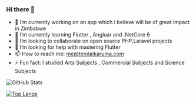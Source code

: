 ### Hi there 👋

- 🔭 I’m currently working on an app which i believe will be of great impact in Zimbabwe
- 🌱 I’m currently learning Flutter , Angluar and .NetCore 6
- 👯 I’m looking to collaborate on open source PHP,Laravel projects
- 🤔 I’m looking for help with mastering Flutter
- 📫 How to reach me: me@tendaikaruma.com
- ⚡ Fun fact: I studied Arts Subjects , Commercial Subjects and Science Subjects


![GitHub Stats](https://github-readme-stats.vercel.app/api?username=protendai&theme=prussian&count_private=true)

[![Top Langs](https://github-readme-stats.vercel.app/api/top-langs/?username=protendai)](https://github.com/protendai/github-readme-stats)
